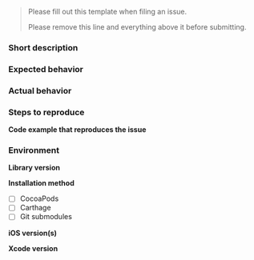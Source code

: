 > Please fill out this template when filing an issue.
>
> Please remove this line and everything above it before submitting.

### Short description

### Expected behavior

### Actual behavior

### Steps to reproduce

**Code example that reproduces the issue**

### Environment

**Library version**

**Installation method**

- [ ] CocoaPods
- [ ] Carthage
- [ ] Git submodules

**iOS version(s)**

**Xcode version**
